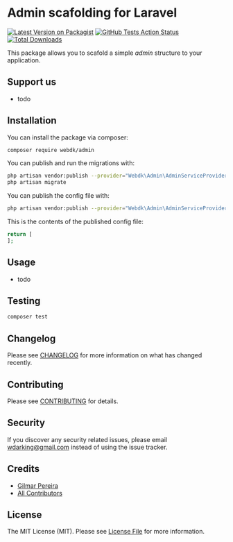 # Admin scafolding for Laravel

[![Latest Version on Packagist](https://img.shields.io/packagist/v//admin.svg?style=flat-square)](https://packagist.org/packages//admin)
[![GitHub Tests Action Status](https://img.shields.io/github/workflow/status//admin/run-tests?label=tests)](https://github.com//admin/actions?query=workflow%3Arun-tests+branch%3Amaster)
[![Total Downloads](https://img.shields.io/packagist/dt//admin.svg?style=flat-square)](https://packagist.org/packages//admin)


This package allows you to scafold a simple _admin_ structure to your application.

## Support us

- todo

## Installation

You can install the package via composer:

```bash
composer require webdk/admin
```

You can publish and run the migrations with:

```bash
php artisan vendor:publish --provider="Webdk\Admin\AdminServiceProvider" --tag="migrations"
php artisan migrate
```

You can publish the config file with:
```bash
php artisan vendor:publish --provider="Webdk\Admin\AdminServiceProvider" --tag="config"
```

This is the contents of the published config file:

```php
return [
];
```

## Usage

- todo

## Testing

``` bash
composer test
```

## Changelog

Please see [CHANGELOG](CHANGELOG.md) for more information on what has changed recently.

## Contributing

Please see [CONTRIBUTING](.github/CONTRIBUTING.md) for details.

## Security

If you discover any security related issues, please email wdarking@gmail.com instead of using the issue tracker.

## Credits

- [Gilmar Pereira](https://github.com/wdarking)
- [All Contributors](../../contributors)

## License

The MIT License (MIT). Please see [License File](LICENSE.md) for more information.
